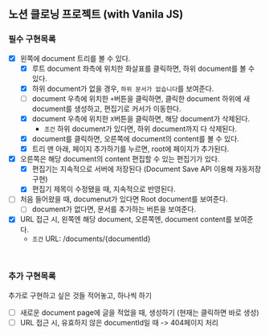 ## 노션 클로닝 프로젝트 (with Vanila JS)

### 필수 구현목록

- [x] 왼쪽에 document 트리를 볼 수 있다.
  - [x] 루트 document 좌측에 위치한 화살표를 클릭하면, 하위 document를 볼 수 있다.
  - [x] 하위 document가 없을 경우, `하위 문서가 없습니다`를 보여준다.
  - [ ] document 우측에 위치한 `+`버튼을 클릭하면, 클릭한 document 하위에 새 document를 생성하고, 편집기로 커서가 이동한다.
  - [x] document 우측에 위치한 `X`버튼을 클릭하면, 해당 document가 삭제된다.
    - `조건` 하위 document가 있다면, 하위 document까지 다 삭제된다.
  - [x] document를 클릭하면, 오른쪽에 document의 content를 볼 수 있다.
  - [x] 트리 맨 아래, 페이지 추가하기를 누르면, root에 페이지가 추가된다.
- [x] 오른쪽은 해당 document의 content 편집할 수 있는 편집기가 있다.
  - [x] 편집기는 지속적으로 서버에 저장된다 (Document Save API 이용해 자동저장 구현)
  - [x] 편집기 제목이 수정됐을 때, 지속적으로 반영된다.
- [ ] 처음 들어왔을 때, documenut가 있다면 Root document를 보여준다.
  - [ ] document가 없다면, 문서를 추가하는 버튼을 보여준다.
- [x] URL 접근 시, 왼쪽엔 해당 document, 오른쪽엔, document content를 보여준다.
  - `조건` URL: /documents/{documentId}

<br />

### 추가 구현목록

추가로 구현하고 싶은 것들 적어놓고, 하나씩 하기

- [ ] 새로운 document page에 글을 적었을 때, 생성하기 (현재는 클릭하면 바로 생성)
- [ ] URL 접근 시, 유효하지 않은 documentId일 때 -> 404페이지 처리
